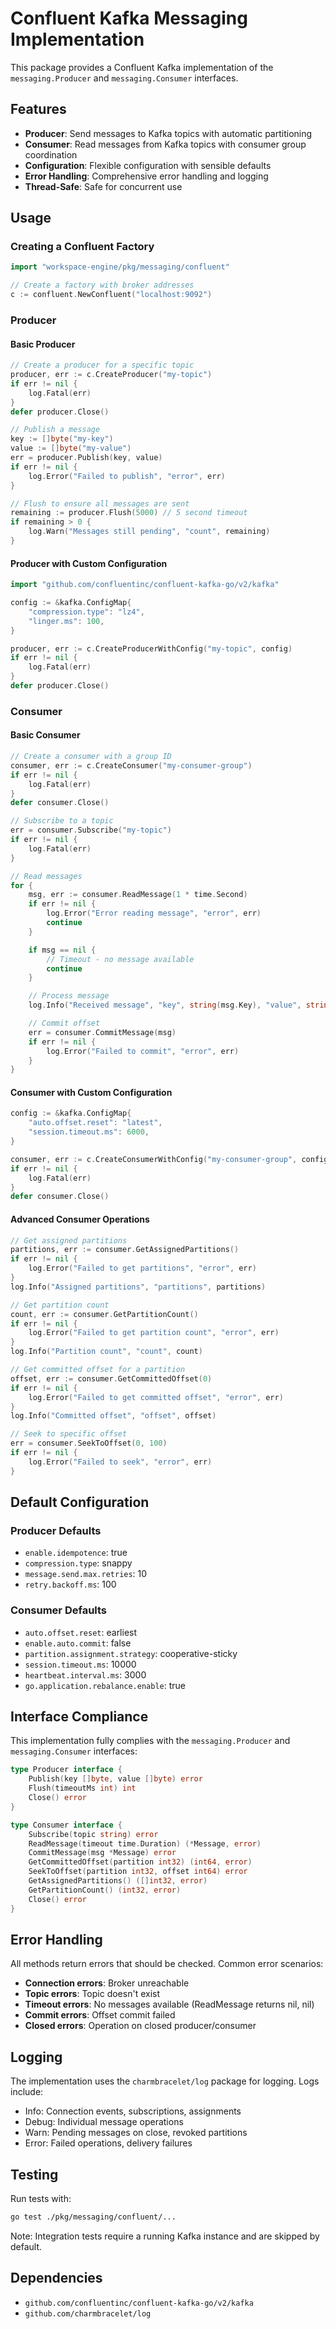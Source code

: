 # Confluent Kafka Messaging Implementation

This package provides a Confluent Kafka implementation of the `messaging.Producer` and `messaging.Consumer` interfaces.

## Features

- **Producer**: Send messages to Kafka topics with automatic partitioning
- **Consumer**: Read messages from Kafka topics with consumer group coordination
- **Configuration**: Flexible configuration with sensible defaults
- **Error Handling**: Comprehensive error handling and logging
- **Thread-Safe**: Safe for concurrent use

## Usage

### Creating a Confluent Factory

```go
import "workspace-engine/pkg/messaging/confluent"

// Create a factory with broker addresses
c := confluent.NewConfluent("localhost:9092")
```

### Producer

#### Basic Producer

```go
// Create a producer for a specific topic
producer, err := c.CreateProducer("my-topic")
if err != nil {
    log.Fatal(err)
}
defer producer.Close()

// Publish a message
key := []byte("my-key")
value := []byte("my-value")
err = producer.Publish(key, value)
if err != nil {
    log.Error("Failed to publish", "error", err)
}

// Flush to ensure all messages are sent
remaining := producer.Flush(5000) // 5 second timeout
if remaining > 0 {
    log.Warn("Messages still pending", "count", remaining)
}
```

#### Producer with Custom Configuration

```go
import "github.com/confluentinc/confluent-kafka-go/v2/kafka"

config := &kafka.ConfigMap{
    "compression.type": "lz4",
    "linger.ms": 100,
}

producer, err := c.CreateProducerWithConfig("my-topic", config)
if err != nil {
    log.Fatal(err)
}
defer producer.Close()
```

### Consumer

#### Basic Consumer

```go
// Create a consumer with a group ID
consumer, err := c.CreateConsumer("my-consumer-group")
if err != nil {
    log.Fatal(err)
}
defer consumer.Close()

// Subscribe to a topic
err = consumer.Subscribe("my-topic")
if err != nil {
    log.Fatal(err)
}

// Read messages
for {
    msg, err := consumer.ReadMessage(1 * time.Second)
    if err != nil {
        log.Error("Error reading message", "error", err)
        continue
    }

    if msg == nil {
        // Timeout - no message available
        continue
    }

    // Process message
    log.Info("Received message", "key", string(msg.Key), "value", string(msg.Value))

    // Commit offset
    err = consumer.CommitMessage(msg)
    if err != nil {
        log.Error("Failed to commit", "error", err)
    }
}
```

#### Consumer with Custom Configuration

```go
config := &kafka.ConfigMap{
    "auto.offset.reset": "latest",
    "session.timeout.ms": 6000,
}

consumer, err := c.CreateConsumerWithConfig("my-consumer-group", config)
if err != nil {
    log.Fatal(err)
}
defer consumer.Close()
```

#### Advanced Consumer Operations

```go
// Get assigned partitions
partitions, err := consumer.GetAssignedPartitions()
if err != nil {
    log.Error("Failed to get partitions", "error", err)
}
log.Info("Assigned partitions", "partitions", partitions)

// Get partition count
count, err := consumer.GetPartitionCount()
if err != nil {
    log.Error("Failed to get partition count", "error", err)
}
log.Info("Partition count", "count", count)

// Get committed offset for a partition
offset, err := consumer.GetCommittedOffset(0)
if err != nil {
    log.Error("Failed to get committed offset", "error", err)
}
log.Info("Committed offset", "offset", offset)

// Seek to specific offset
err = consumer.SeekToOffset(0, 100)
if err != nil {
    log.Error("Failed to seek", "error", err)
}
```

## Default Configuration

### Producer Defaults

- `enable.idempotence`: true
- `compression.type`: snappy
- `message.send.max.retries`: 10
- `retry.backoff.ms`: 100

### Consumer Defaults

- `auto.offset.reset`: earliest
- `enable.auto.commit`: false
- `partition.assignment.strategy`: cooperative-sticky
- `session.timeout.ms`: 10000
- `heartbeat.interval.ms`: 3000
- `go.application.rebalance.enable`: true

## Interface Compliance

This implementation fully complies with the `messaging.Producer` and `messaging.Consumer` interfaces:

```go
type Producer interface {
    Publish(key []byte, value []byte) error
    Flush(timeoutMs int) int
    Close() error
}

type Consumer interface {
    Subscribe(topic string) error
    ReadMessage(timeout time.Duration) (*Message, error)
    CommitMessage(msg *Message) error
    GetCommittedOffset(partition int32) (int64, error)
    SeekToOffset(partition int32, offset int64) error
    GetAssignedPartitions() ([]int32, error)
    GetPartitionCount() (int32, error)
    Close() error
}
```

## Error Handling

All methods return errors that should be checked. Common error scenarios:

- **Connection errors**: Broker unreachable
- **Topic errors**: Topic doesn't exist
- **Timeout errors**: No messages available (ReadMessage returns nil, nil)
- **Commit errors**: Offset commit failed
- **Closed errors**: Operation on closed producer/consumer

## Logging

The implementation uses the `charmbracelet/log` package for logging. Logs include:

- Info: Connection events, subscriptions, assignments
- Debug: Individual message operations
- Warn: Pending messages on close, revoked partitions
- Error: Failed operations, delivery failures

## Testing

Run tests with:

```bash
go test ./pkg/messaging/confluent/...
```

Note: Integration tests require a running Kafka instance and are skipped by default.

## Dependencies

- `github.com/confluentinc/confluent-kafka-go/v2/kafka`
- `github.com/charmbracelet/log`
